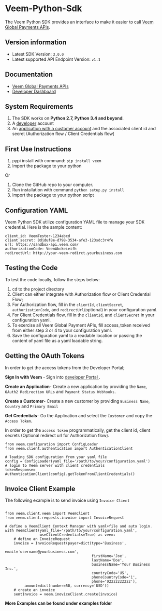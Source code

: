 Veem-Python-Sdk
===============

The Veem Python SDK provides an interface to make it easier to call [Veem Global Payments APIs](https://developer.veem.com/reference).

## Version information
- Latest SDK Version: ```3.0.0```
- Latest supported API Endpoint Version: ```v1.1```


## Documentation

- [Veem Global Payments APIs](https://developer.veem.com/reference)
- [Developer Dashboard](https://developer.veem.com/page/dev-dashboard-sandbox)


## System Requirements
1. The SDK works on **Python 2.7, Python 3.4 and beyond**.
2. A [developer](https://developer.veem.com/page/dev-dashboard-sandbox) account
3. An [application with a customer account](https://developer.veem.com/page/dev-dashboard-sandbox)
   and the associated client id and secret (Authorization flow / Client
   Credentials flow)

## First Use Instructions
1. pypi install with command: ```pip install veem```
2. Import the package to your python

Or

1. Clone the GitHub repo to your computer.
2. Run installation with command ```python setup.py install```
3. Import the package to your python script


## Configuration YAML
Veem Python SDK utilize configuration YAML file to manage your SDK credential.
Here is the sample content:
```
client_id: VeemTester-1234abcd
client_secret: 8djduf8e-d798-3534-afe3-123sdc3r4fe
url: https://sandbox-api.veem.com/
authorizationCode: VeemAbckeieifh
redirectUrl: http://your-veem-redirct.yourbusiness.com
```


## Testing the Code

To test the code locally, follow the steps below:

1. cd to the project directory
2. Client can either integrate with Authorization flow or Client Credential Flow;
3. For Authorization flow, fill in the `clientId`, `clientSecret`,
   `authorizationCode`, and `redirectUrl`(optional) in your configuration yaml.
4. For Client Credentials flow, fill in the `clientId`, and `clientSecret` in
   your configuration yaml.
5. To exercise all Veem Global Payment APIs, fill access_token received from
   either step 3 or 4 to your configuration yaml.
6. Save the configuration yaml to a readable location or passing the content of
   yaml file as a yaml loadable string.

## Getting the OAuth Tokens

In order to get the access tokens from the Developer Portal;

**Sign In with Veem** - Sign into [developer Portal ](https://developer.veem.com/page/dev-dashboard-sandbox).

**Create an Application**- Create a new application by providing the `Name`, `OAuth2 Redirection URLs` and `Payment Status Webhooks`.

**Create a Customer**- Create a new customer by providing `Business Name`, `Country` and `Primary Email`

**Get Credentials**- Go the Application and select the `Customer` and copy the `Access Token`.

In order to get the `access token` programmatically, get the client id, client secrets (Optional redirect url for Authorization flow).

```
from veem.configuration import ConfigLoader
from veem.client.authentication import AuthenticationClient

# loading SDK configuration from your yaml file
config = ConfigLoader(yaml_file='/path/to/your/configuration.yaml')
# login to Veem server with client credentials
tokenResponse= AuthenticationClient(config).getTokenFromClientCredentials()
```

## Invoice Client Example

The following example is to send invoice using `Invoice Client`

```

from veem.client.veem import VeemClient
from veem.client.requests.invoice import InvoiceRequest

# define a VeemClient Context Manager with yaml+file and auto login.
with VeemClient(yaml_file='/path/to/your/configuration.yaml',
                useClientCredentials=True) as veem:
    # define an InvoiceRequest
    invoice = InvoiceRequest(payer=dict(type='Business',
                                        email='username@yourbusiness.com',
                                        firstName='Joe',
                                        lastName='Doe',
                                        businessName='Your Business Inc.',
                                        countryCode='US',
                                        phoneCountryCode='1',
                                        phone='02222222222'),
         amount=dict(number=50, currency='USD'))
    # create an invoice
    sentInvoice = veem.inoviceClient.create(invoice)

```

**More Examples can be found under examples folder**
